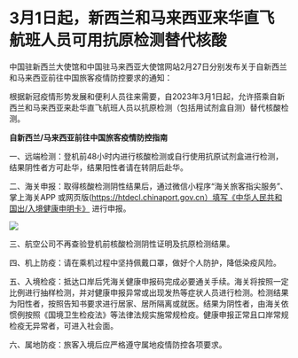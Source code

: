 # 3月1日起，新西兰和马来西亚来华直飞航班人员可用抗原检测替代核酸

中国驻新西兰大使馆和中国驻马来西亚大使馆网站2月27日分别发布关于自新西兰和马来西亚前往中国旅客疫情防控要求的通知：

根据新冠疫情形势发展和便利人员往来需要，自2023年3月1日起，允许搭乘自新西兰和马来西亚来赴华直飞航班人员以抗原检测（包括用试剂盒自测）替代核酸检测。

**自新西兰/马来西亚前往中国旅客疫情防控指南**

一、远端检测：登机前48小时内进行核酸检测或自行使用抗原试剂盒进行检测，结果阴性者方可赴华，结果阳性者请在转阴后赴华。

二、海关申报：取得核酸检测阴性结果后，通过微信小程序“海关旅客指尖服务”、掌上海关APP
或网页版(https://htdecl.chinaport.gov.cn）填写《中华人民共和国出/入境健康申明卡》 进行申报。

![](https://inews.gtimg.com/om_bt/O0sonv2QLnGG_QkFzWol54nH1mSrOKxIYCs6TGcgp901wAA/1000)

三、航空公司不再查验登机前核酸检测阴性证明及抗原检测结果。

四、机上防疫：请在乘机过程中坚持佩戴口罩，做好个人防护，降低染疫风险。

五、入境检疫：抵达口岸后凭海关健康申报码完成必要通关手续。海关将按照一定比例进行抽样检测，并对健康申报异常或出现发热等症状人员进行检测。检测结果为阳性者，按照告知书要求进行居家、居所隔离或就医。结果为阴性者，由海关依惯例按照《国境卫生检疫法》等法律法规实施常规检疫。健康申报正常且口岸常规检疫无异常者，可进入社会面。

六、属地防疫：旅客入境后应严格遵守属地疫情防控各项要求。

